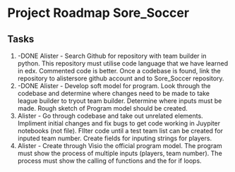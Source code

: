 # Project Roadmap Sore_Soccer
## Tasks
1. -DONE Alister - Search Github for repository with team builder in python. This repository must utilise code language that we have learned in edx. Commented code is better. Once a codebase is found, link the repository to alistersore github account and to Sore_Soccer repository.
1. -DONE Alister - Develop soft model for program. Look through the codebase and determine where changes need to be made to take league builder to tryout team builder. Determine where inputs must be made. Rough sketch of Program model should be created. 
1. Alister - Go through codebase and take out unrelated elements. Impliment initial changes and fix bugs to get code working in Juypiter notebooks (not file). FIlter code until a test team list can be created for inputed team number. Create fields for inputing strings for players.
1. Alister - Create through Visio the official program model. The program must show the process of multiple inputs (players, team number). The process must show the calling of functions and the for if loops. 
